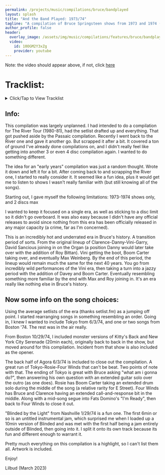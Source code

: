 ```yaml
---
permalink: /projects/music/compilations/bruce/bandplayed
layout: splash
title: "And the Band Played: 1973/74"
tagline: "A compilation of Bruce Springsteen shows from 1973 and 1974 (Released March 2023)"
author_profile: false
header:
  overlay_image: /assets/img/music/compilations/features/bruce/bandplayed.jpg
  video:
    id: 10OGM2Y3xZg
    provider: youtube
---
```


Note: the video should appear above, if not, click [here](https://www.youtube.com/watch?v=10OGM2Y3xZg)

# Tracklist:

<details>
<summary>Click/Tap to View Tracklist</summary>
<pre>
<code>
Disc 1:
01 - Incident on 57th Street (1974-10-29)
02 - Spirit in the Night (1974-03-03)
03 - E Street Shuffle / Having a Party (1974-03-03)
04 - Jam > (1974-01-29)
05 - Blinded by the Light (1974-01-29)
06 - Does This Bus Stop At 82nd Street? (1973-01-31)
07 - Wild Billy's Circus Story (1974-03-09)
08 - New York City Serenade (1974-10-29)
09 - It's Hard to be a Saint in the City (1974-03-03)

Disc 2:
10 - Kitty's Back (1974-10-29)
11 - 4th of July, Asbury Park (Sandy) (1974-06-03)
12 - Thundercrack (1973-03-02)
13 - Tokyo (1974-06-03)
14 - Rosalita (Come Out Tonight) (1974-06-03)
15 - Let the Four Winds Blow > I'm Ready (1974-06-03)
</code>
</pre>
</details>

## Info:
This compilation was largely unplanned. I had intended to do a compilation for The River Tour (1980-81),
had the setlist drafted up and everything. That got pushed aside by the Passaic compilation. Recently I
went back to the River one and gave it another go. But scrapped it after a bit. It covered a ton of ground
I've already done compilations on, and I didn't really feel like getting into another 3 or even 4 disc
compilation again. I wanted to do something different.

The idea for an "early years" compilation was just a random thought. Wrote it down and left it for a bit.
After coming back to and scrapping the River one, I started to really consider it. It seemed like a fun
idea, plus it would get me to listen to shows I wasn't really familiar with (but still knowing all of the songs).

Starting out, I gave myself the following limitations: 1973-1974 shows only, and 2 discs max

I wanted to keep it focused on a single era, as well as sticking to a disc limit so it didn't go overboard.
It was also easy because I didn't have any official releases to avoid since nothing from this era has been
officially released in any major capacity (a crime, far as I'm concerned).

This is an incredibly hot and underrated era in Bruce's history. A transition period of sorts. From the original
lineup of Clarence-Danny-Vini-Garry, David Sancious joining in on the Organ (a position Danny would later take
over with the addition of Roy Bittan). Vini getting the boot, Boom Carter taking over, and eventually Max Weinberg.
By the end of this period, the lineup would remain much the same for the next 40 years. You go from incredibly
wild performances of the Vini era, then taking a turn into a jazzy period with the addition of Davey and Boom Carter.
Eventually resembling something more familiar by the end with Max and Roy joining in. It's an era really like
nothing else in Bruce's history.

## Now some info on the song choices:

Using the average setlists of the era (thanks setlist.fm) as a jumping off point. I started rearranging songs
in something resembling an order. Going in, I knew I wanted to include Tokyo from 6/3/74, and one or two songs
from Boston '74. The rest was in the air really.

From Boston 10/29/74, I included monster versions of Kitty's Back and New York City Serenade (20min each), originally
back to back in the show, but moved around for this compilation. Incident from that show is also included as the opener.

The back half of Agora 6/3/74 is included to close out the compilation. A great run of Tokyo-Rosie-Four Winds
that can't be beat. Two points of note with that. The ending of Tokyo is great with Bruce asking "what am i gonna do?",
then answering his own question with an extended guitar solo over the outro (as one does). Rosie has Boom Carter taking
an extended drum solo during the middle of the song (a relative rarity for E Street). Four Winds has Bruce and Clarence
having an extended call-and-response bit in the middle. Along with a mid-song segue into Fats Domino's "I'm Ready",
then back to Four Winds to close it out.

"Blinded by the Light" from Nashville 1/29/74 is a fun one. The first 6min or so is an untitled instrumental jam,
which surprised me when I loaded up a 10min version of Blinded and was met with the first half being a jam entirely
outside of Blinded, then going into it. I split it onto its own track because its fun and different enough to warrant it.

Pretty much everything on this compilation is a highlight, so I can't list them all. Artwork is included.

Enjoy!

Lilbud (March 2023)
